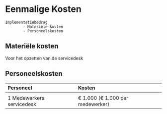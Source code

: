 # Eenmalige Kosten

```
Implementatiebedrag
		- Materiële kosten
		- Personeelskosten
```

## Materiële kosten

Voor het opzetten van de servicedesk

## Personeelskosten

| Personeel                 | Kosten                           |
| :--------                 | :-----                           |
|                           |                                  |
| 1 Medewerkers servicedesk | € 1.000 (€ 1.000 per medewerker) |